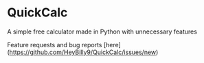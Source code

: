 # QuickCalc
A simple free calculator made in Python with unnecessary features

Feature requests and bug reports [here] (https://github.com/HeyBilly9/QuickCalc/issues/new)
